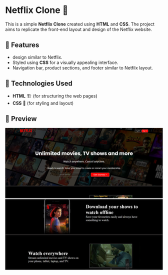 # Netflix Clone 🛒

This is a simple **Netflix Clone** created using **HTML** and **CSS**. The project aims to replicate the front-end layout and design of the Netflix website.

## 📌 Features
- design similar to Netflix.
- Styled using **CSS** for a visually appealing interface.
- Navigation bar, product sections, and footer similar to Netfilx layout.

## 🚀 Technologies Used
- **HTML** 🏗️ (for structuring the web pages)
- **CSS** 🎨 (for styling and layout)

## 📸 Preview
![Netflix Clone Screenshot](https://github.com/hbSrujana/Netflix-clone/blob/main/output1.png?raw=true)
![Netflix Clone Screenshot](https://github.com/hbSrujana/Netflix-clone/blob/main/output2.png?raw=true)


